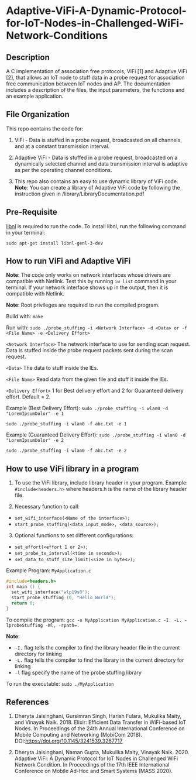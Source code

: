 # Adaptive-ViFi-A-Dynamic-Protocol-for-IoT-Nodes-in-Challenged-WiFi-Network-Conditions

## Description
A C implementation of association free protocols, ViFi [1] and Adaptive ViFi [2], that allows an IoT node to stuff data in a probe request for association free communication between IoT nodes and AP. The documentation includes a description of the files, the input parameters, the functions and an example application.


## File Organization
This repo contains the code for:
1. ViFi - Data is stuffed in a probe request, broadcasted on all channels, and at a constant transmission interval.

2. Adaptive ViFi - Data is stuffed in a probe request, broadcasted on a dynamically selected channel and data transmission interval is adaptive as per the operating channel conditions.

3. This repo also contains an easy to use dynamic library of ViFi code.
**Note**: You can create a library of Adaptive ViFi code by following the instruction given in /library/LibraryDocumentation.pdf

## Pre-Requisite
[libnl](https://www.infradead.org/~tgr/libnl/) is required to run the code. To install libnl, run the following command in your terminal:
```
sudo apt-get install libnl-genl-3-dev
```
## How to run ViFi and Adaptive ViFi
**Note**: The code only works on network interfaces whose drivers are compatible with Netlink. Test this by running `iw list` command in your terminal. If your network interface shows up in the output, then it is compatible with Netlink.

**Note**: Root privileges are required to run the compiled program.

Build with: `make`

Run with: `sudo ./probe_stuffing -i <Network Interface> -d <Data> or -f <File Name> -e <Delivery Effort>`

`<Network Interface>` The network interface to use for sending scan request. Data is stuffed inside the probe request packets sent during the scan request.

`<Data>` The data to stuff inside the IEs.

`<File Name>` Read data from the given file and stuff it inside the IEs.

`<Delivery Effort>` 1 for Best delivery effort and 2 for Guaranteed delivery effort. Default = 2.

Example (Best Delivery Effort): `sudo ./probe_stuffing -i wlan0 -d "LoremIpsumDolor" -e 1`

`sudo ./probe_stuffing -i wlan0 -f abc.txt -e 1`

Example (Guaranteed Delivery Effort): `sudo ./probe_stuffing -i wlan0 -d "LoremIpsumDolor" -e 2`

`sudo ./probe_stuffing -i wlan0 -f abc.txt -e 2`


## How to use ViFi library in a program
1. To use the ViFi library, include library header in your program. Example: `#include<headers.h>` where headers.h is the name of the library header file.

2. Necessary function to call:
* `set_wifi_interface(<Name of the interface>);` 
* `start_probe_stuffing(<data_input_mode>, <data_source>);`

3. Optional functions to set different configurations: 
* `set_effort(<effort 1 or 2>);`
* `set_probe_tx_interval(<time in seconds>);`
* `set_data_to_stuff_size_limit(<size in bytes>);`

Example Program: `MyApplication.c`

```C
#include<headers.h> 
int main () {
  set_wifi_interface("wlp19s0"); 
  start_probe_stuffing (0, "Hello_World");
  return 0; 
}
```

To compile the program:
`gcc -o MyApplication MyApplication.c -I. -L. -lprobeStuffing -Wl, -rpath=.`

**Note**:
* `-I.` flag tells the compiler to find the library header file in the current directory for linking
* `-L.` flag tells the compiler to find the library in the current directory for linking
* `-l` flag specify the name of the probe stuffing library

To run the executable:
`sudo ./MyApplication`


## References
1. Dheryta Jaisinghani, Gursimran Singh, Harish Fulara, Mukulika Maity, and Vinayak Naik. 2018. Elixir: Efficient Data Transfer in WiFi-based IoT Nodes. In Proceedings of the 24th Annual International Conference on Mobile Computing and Networking (MobiCom 2018). DOI:https://doi.org/10.1145/3241539.3267717

2. Dheryta Jaisinghani, Naman Gupta, Mukulika Maity, Vinayak Naik. 2020. Adaptive ViFi: A Dynamic Protocol for IoT Nodes in Challenged WiFi Network Condition. In Proceedings of the 17th IEEE International Conference on Mobile Ad-Hoc and Smart Systems (MASS 2020). 
